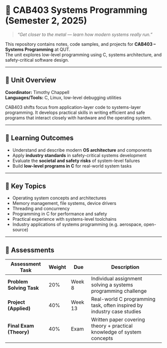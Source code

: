 # 🧠 CAB403 Systems Programming (Semester 2, 2025)

> _“Get closer to the metal — learn how modern systems really run.”_

This repository contains notes, code samples, and projects for **CAB403 – Systems Programming** at QUT.  
The unit explores low-level programming using C, systems architecture, and safety-critical software design.

---

## 📘 Unit Overview

**Coordinator:** Timothy Chappell  
**Languages/Tools:** C, Linux, low-level debugging utilities

CAB403 shifts focus from application-layer code to systems-layer programming. It develops practical skills in writing efficient and safe programs that interact closely with hardware and the operating system.

---

## 🎯 Learning Outcomes

- Understand and describe modern **OS architecture** and components
- Apply **industry standards** in safety-critical systems development
- Evaluate the **societal and safety risks** of system-level failures
- Build **low-level programs in C** for real-world system tasks

---

## 🧠 Key Topics

- Operating system concepts and architectures  
- Memory management, file systems, device drivers  
- Threading and concurrency  
- Programming in C for performance and safety  
- Practical experience with systems-level toolchains  
- Industry applications of systems programming (e.g. aerospace, open-source)

---

## 📂 Assessments

| Assessment Task         | Weight | Due    | Description                                                             |
|------------------------|--------|--------|-------------------------------------------------------------------------|
| **Problem Solving Task** | 20%    | Week 8 | Individual assignment solving a systems programming challenge           |
| **Project (Applied)**    | 40%    | Week 13| Real-world C programming task, often inspired by industry case studies  |
| **Final Exam (Theory)**  | 40%    | Exam   | Written paper covering theory + practical knowledge of system concepts  |

